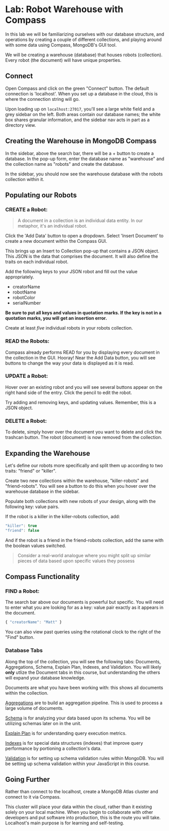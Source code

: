 # Lab: Robot Warehouse with Compass

In this lab we will be familiarizing ourselves with our database structure, and operations by creating a couple of different collections, and playing around with some data using Compass, MongoDB's GUI tool. 

We will be creating a warehouse (database) that houses robots (collection). Every robot (the document) will have unique properties.

## Connect 

Open Compass and click on the green "Connect" button. The default connection is 'localhost'. When you set up a database in the cloud, this is where the connection string will go.

Upon loading up on `localhost:27017`, you'll see a large white field and a grey sidebar on the left. Both areas contain our database names; the white box shares granular information, and the sidebar nav acts in part as a directory view.

## Creating the Warehouse in MongoDB Compass

In the sidebar, above the search bar, there will be a + button to create a database. In the pop-up form, enter the database name as "warehouse" and the collection name as "robots" and create the database.

In the sidebar, you should now see the warehouse database with the robots collection within it.


## Populating our Robots


### CREATE a Robot: 

>A document in a collection is an individual data entity. In our metaphor, it's an individual robot.

Click the 'Add Data' button to open a dropdown. Select 'Insert Document' to create a new document within the Compass GUI.

This brings up an Insert to Collection pop-up that contains a JSON object. This JSON is the data that comprises the document. It will also define the traits on each individual robot.

Add the following keys to your JSON robot and fill out the value appropriately.

- creatorName 
- robotName
- robotColor
- serialNumber

**Be sure to put all keys and values in quotation marks. If the key is not in a quotation marks, you will get an insertion error.**

Create at least *five* individual robots in your robots collection. 

### READ the Robots:

Compass already performs READ for you by displaying every document in the collection in the GUI. Hooray! Near the Add Data button, you will see buttons to change the way your data is displayed as it is read.

### UPDATE a Robot:

 Hover over an existing robot and you will see several buttons appear on the right hand side of the entry. Click the pencil to edit the robot. 

 Try adding and removing keys, and updating values. Remember, this is a JSON object. 


### DELETE a Robot:

To delete, simply hover over the document you want to delete and click the trashcan button. The robot (document) is now removed from the collection.


## Expanding the Warehouse

Let's define our robots more specifically and split them up according to two traits: "friend" or "killer".

Create two new collections within the warehouse, "killer-robots" and "friend-robots". You will see a button to do this when you hover over the warehouse database in the sidebar.

Populate both collections with new robots of your design, along with the following key: value pairs.

If the robot is a killer in the killer-robots collection, add:

```js
"killer": true
"friend": false
```

And if the robot is a friend in the friend-robots collection, add the same with the boolean values switched.

>Consider a real-world analogue where you might split up similar pieces of data based upon specific values they possess



## Compass Functionality


### FIND a Robot:

The search bar above our documents is powerful but specific. You will need to enter what you are looking for as a key: value pair exactly as it appears in the document.

```js
{ "creatorName": "Matt" }
```

You can also view past queries using the rotational clock to the right of the "Find" button.

### Database Tabs

Along the top of the collection, you will see the following tabs: Documents, Aggregations, Schema, Explain Plan, Indexes, and Validation. You will likely **only** utlize the Document tabs in this course, but understanding the others will expand your database knowledge.

Documents are what you have been working with: this shows all documents within the collection.

[Aggregations](https://www.mongodb.com/docs/compass/current/aggregation-pipeline-builder/) are to build an aggregation pipeline. This is used to process a large volume of documents.

[Schema](https://www.mongodb.com/docs/compass/master/schema/) is for analyzing your data based upon its schema. You will be utilizing schemas later on in the unit.

[Explain Plan](https://www.mongodb.com/docs/compass/master/query-plan/) is for understanding query execution metrics.

[Indexes](https://www.mongodb.com/docs/compass/current/indexes/) is for special data structures (indexes) that improve query performance by portioning a collection's data.

[Validation](https://www.mongodb.com/docs/manual/core/schema-validation/) is for setting up schema validation rules within MongoDB. You will be setting up schema validation within your JavaScript in this course.

## Going Further

Rather than connect to the localhost, create a MongoDB Atlas cluster and connect to it via Compass. 

This cluster will place your data within the cloud, rather than it existing solely on your local machine. When you begin to collaborate with other developers and put software into production, this is the route you will take. Localhost's main purpose is for learning and self-testing.

